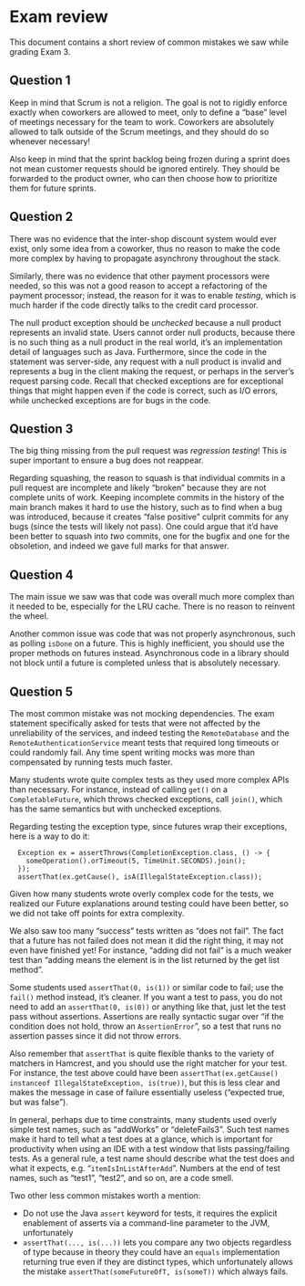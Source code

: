 # Exam review

This document contains a short review of common mistakes we saw while grading Exam 3.


## Question 1

Keep in mind that Scrum is not a religion.
The goal is not to rigidly enforce exactly when coworkers are allowed to meet, only to define a “base” level of meetings necessary for the team to work.
Coworkers are absolutely allowed to talk outside of the Scrum meetings, and they should do so whenever necessary!

Also keep in mind that the sprint backlog being frozen during a sprint does not mean customer requests should be ignored entirely.
They should be forwarded to the product owner, who can then choose how to prioritize them for future sprints.


## Question 2

There was no evidence that the inter-shop discount system would ever exist, only some idea from a coworker,
thus no reason to make the code more complex by having to propagate asynchrony throughout the stack.

Similarly, there was no evidence that other payment processors were needed, so this was not a good reason to
accept a refactoring of the payment processor; instead, the reason for it was to enable _testing_, which is much harder if the code directly talks to the credit card processor.

The null product exception should be _unchecked_ because a null product represents an invalid state.
Users cannot order null products, because there is no such thing as a null product in the real world,
it’s an implementation detail of languages such as Java. Furthermore, since the code in the statement was server-side,
any request with a null product is invalid and represents a bug in the client making the request, or perhaps in the server’s request parsing code.
Recall that checked exceptions are for exceptional things that might happen even if the code is correct, such as I/O errors, while unchecked exceptions are for bugs in the code.


## Question 3

The big thing missing from the pull request was _regression testing_! This is super important to ensure a bug does not reappear.

Regarding squashing, the reason to squash is that individual commits in a pull request are incomplete
and likely “broken” because they are not complete units of work. Keeping incomplete commits in the history of the main branch makes it hard to use the history,
such as to find when a bug was introduced, because it creates “false positive” culprit commits for any bugs (since the tests will likely not pass).
One could argue that it’d have been better to squash into _two_ commits, one for the bugfix and one for the obsoletion, and indeed we gave full marks for that answer.


## Question 4

The main issue we saw was that code was overall much more complex than it needed to be, especially for the LRU cache. There is no reason to reinvent the wheel.

Another common issue was code that was not properly asynchronous, such as polling `isDone` on a future.
This is highly inefficient, you should use the proper methods on futures instead. Asynchronous code in a library should not block until a future is completed unless that is absolutely necessary.


## Question 5

The most common mistake was not mocking dependencies.
The exam statement specifically asked for tests that were not affected by the unreliability of the services,
and indeed testing the `RemoteDatabase` and the `RemoteAuthenticationService` meant tests that required long timeouts or could randomly fail.
Any time spent writing mocks was more than compensated by running tests much faster.

Many students wrote quite complex tests as they used more complex APIs than necessary.
For instance, instead of calling `get()` on a `CompletableFuture`, which throws checked exceptions, call `join()`, which has the same semantics but with unchecked exceptions.

Regarding testing the exception type, since futures wrap their exceptions, here is a way to do it:
```
  Exception ex = assertThrows(CompletionException.class, () -> {
  	someOperation().orTimeout(5, TimeUnit.SECONDS).join();
  });
  assertThat(ex.getCause(), isA(IllegalStateException.class));
```


Given how many students wrote overly complex code for the tests, we realized our Future explanations around testing could have been better, so we did not take off points for extra complexity.

We also saw too many “success” tests written as “does not fail”.
The fact that a future has not failed does not mean it did the right thing, it may not even have finished yet!
For instance, “adding did not fail” is a much weaker test than “adding means the element is in the list returned by the get list method”.

Some students used `assertThat(0, is(1))` or similar code to fail; use the `fail()` method instead, it’s cleaner.
If you want a test to pass, you do not need to add an `assertThat(0, is(0))` or anything like that, just let the test pass without assertions.
Assertions are really syntactic sugar over “if the condition does not hold, throw an `AssertionError`”, so a test that runs no assertion passes since it did not throw errors.

Also remember that `assertThat` is quite flexible thanks to the variety of matchers in Hamcrest, and you should use the right matcher for your test.
For instance, the test above could have been `assertThat(ex.getCause() instanceof IllegalStateException, is(true))`,
but this is less clear and makes the message in case of failure essentially useless (“expected true, but was false”).

In general, perhaps due to time constraints, many students used overly simple test names, such as “addWorks” or “deleteFails3”.
Such test names make it hard to tell what a test does at a glance, which is important for productivity when using an IDE with a test window that lists passing/failing tests.
As a general rule, a test name should describe what the test does and what it expects, e.g. “`itemIsInListAfterAdd`”. Numbers at the end of test names, such as “test1”, “test2”,
and so on, are a code smell.

Two other less common mistakes worth a mention:
* Do not use the Java `assert` keyword for tests, it requires the explicit enablement of asserts via a command-line parameter to the JVM, unfortunately
* `assertThat(..., is(...))` lets you compare any two objects regardless of type because in theory they could have an `equals` implementation returning true
  even if they are distinct types, which unfortunately allows the mistake `assertThat(someFutureOfT, is(someT))` which always fails.
